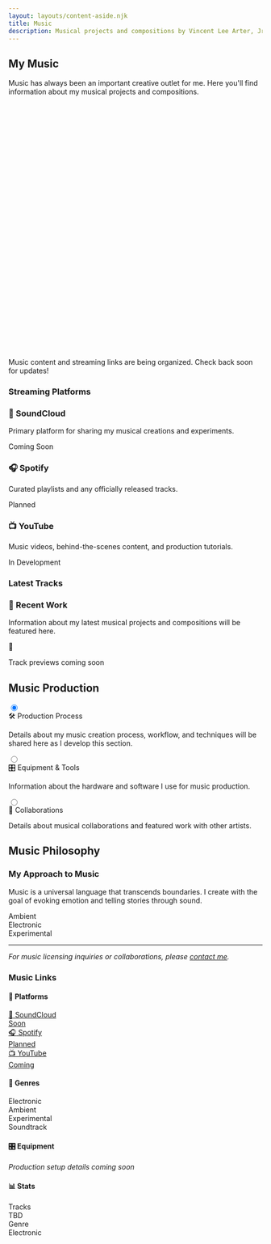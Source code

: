 ```yaml
---
layout: layouts/content-aside.njk
title: Music
description: Musical projects and compositions by Vincent Lee Arter, Jr.
---
```


## My Music

Music has always been an important creative outlet for me. Here you'll find information about my musical projects and compositions.

<div class="alert alert-info mb-6">
  <svg xmlns="http://www.w3.org/2000/svg" fill="none" viewBox="0 0 24 24" class="stroke-current shrink-0 w-6 h-6"><path stroke-linecap="round" stroke-linejoin="round" stroke-width="2" d="M13 16h-1v-4h-1m1-4h.01M21 12a9 9 0 11-18 0 9 9 0 0118 0z"></path></svg>
  <span>Music content and streaming links are being organized. Check back soon for updates!</span>
</div>

<div class="grid grid-cols-1 lg:grid-cols-2 gap-6">

### Streaming Platforms

<div class="card bg-base-200 shadow-lg">
  <div class="card-body">
    <h3 class="card-title">
      <span class="text-2xl">🎵</span>
      SoundCloud
    </h3>
    <p>Primary platform for sharing my musical creations and experiments.</p>
    <div class="card-actions justify-end">
      <div class="badge badge-outline">Coming Soon</div>
    </div>
  </div>
</div>

<div class="card bg-base-200 shadow-lg">
  <div class="card-body">
    <h3 class="card-title">
      <span class="text-2xl">🎧</span>
      Spotify
    </h3>
    <p>Curated playlists and any officially released tracks.</p>
    <div class="card-actions justify-end">
      <div class="badge badge-outline">Planned</div>
    </div>
  </div>
</div>

<div class="card bg-base-200 shadow-lg">
  <div class="card-body">
    <h3 class="card-title">
      <span class="text-2xl">📺</span>
      YouTube
    </h3>
    <p>Music videos, behind-the-scenes content, and production tutorials.</p>
    <div class="card-actions justify-end">
      <div class="badge badge-outline">In Development</div>
    </div>
  </div>
</div>

### Latest Tracks

<div class="card bg-base-200 shadow-lg">
  <div class="card-body">
    <h3 class="card-title">
      <span class="text-2xl">🎼</span>
      Recent Work
    </h3>
    <p>Information about my latest musical projects and compositions will be featured here.</p>
    <div class="mockup-window border bg-base-300 mt-4">
      <div class="flex justify-center px-4 py-16 bg-base-200">
        <div class="text-center">
          <div class="text-4xl mb-2">🎹</div>
          <p class="text-sm opacity-70">Track previews coming soon</p>
        </div>
      </div>
    </div>
  </div>
</div>

</div>

## Music Production

<div class="collapse collapse-arrow bg-base-200 mb-4">
  <input type="radio" name="music-accordion" checked="checked" /> 
  <div class="collapse-title text-xl font-medium">
    🛠️ Production Process
  </div>
  <div class="collapse-content"> 
    <p>Details about my music creation process, workflow, and techniques will be shared here as I develop this section.</p>
  </div>
</div>

<div class="collapse collapse-arrow bg-base-200 mb-4">
  <input type="radio" name="music-accordion" /> 
  <div class="collapse-title text-xl font-medium">
    🎛️ Equipment & Tools
  </div>
  <div class="collapse-content"> 
    <p>Information about the hardware and software I use for music production.</p>
  </div>
</div>

<div class="collapse collapse-arrow bg-base-200 mb-4">
  <input type="radio" name="music-accordion" /> 
  <div class="collapse-title text-xl font-medium">
    🤝 Collaborations
  </div>
  <div class="collapse-content"> 
    <p>Details about musical collaborations and featured work with other artists.</p>
  </div>
</div>

## Music Philosophy

<div class="card bg-gradient-to-r from-primary to-secondary text-primary-content">
  <div class="card-body">
    <h3 class="card-title">My Approach to Music</h3>
    <p>Music is a universal language that transcends boundaries. I create with the goal of evoking emotion and telling stories through sound.</p>
    <div class="card-actions justify-end">
      <div class="badge badge-outline badge-sm">Ambient</div>
      <div class="badge badge-outline badge-sm">Electronic</div>
      <div class="badge badge-outline badge-sm">Experimental</div>
    </div>
  </div>
</div>

---

_For music licensing inquiries or collaborations, please [contact me](mailto:vince@vincearter.com)._

<!-- ASIDE -->

### Music Links

<div class="space-y-4">
  <div>
    <h4 class="font-semibold mb-3">🎵 Platforms</h4>
    <div class="space-y-2">
      <a href="#" class="btn btn-outline btn-sm btn-block btn-disabled">
        <span>🎵</span>
        SoundCloud
        <div class="badge badge-xs">Soon</div>
      </a>
      <a href="#" class="btn btn-outline btn-sm btn-block btn-disabled">
        <span>🎧</span>
        Spotify
        <div class="badge badge-xs">Planned</div>
      </a>
      <a href="#" class="btn btn-outline btn-sm btn-block btn-disabled">
        <span>📺</span>
        YouTube
        <div class="badge badge-xs">Coming</div>
      </a>
    </div>
  </div>

  <div class="divider"></div>

  <div>
    <h4 class="font-semibold mb-3">🎼 Genres</h4>
    <div class="space-y-1">
      <div class="badge badge-primary badge-sm">Electronic</div>
      <div class="badge badge-secondary badge-sm">Ambient</div>
      <div class="badge badge-accent badge-sm">Experimental</div>
      <div class="badge badge-info badge-sm">Soundtrack</div>
    </div>
  </div>

  <div class="divider"></div>

  <div>
    <h4 class="font-semibold mb-3">🎛️ Equipment</h4>
    <div class="text-sm space-y-1 opacity-70">
      <p><em>Production setup details coming soon</em></p>
    </div>
  </div>

  <div class="divider"></div>

  <div class="card bg-base-200">
    <div class="card-body p-4">
      <h4 class="font-semibold text-sm mb-2">📊 Stats</h4>
      <div class="stats stats-vertical">
        <div class="stat p-2">
          <div class="stat-title text-xs">Tracks</div>
          <div class="stat-value text-lg">TBD</div>
        </div>
        <div class="stat p-2">
          <div class="stat-title text-xs">Genre</div>
          <div class="stat-value text-sm">Electronic</div>
        </div>
      </div>
    </div>
  </div>
</div>
